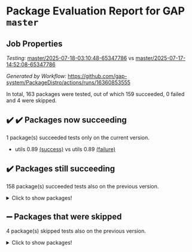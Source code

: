 # Package Evaluation Report for GAP `master`

## Job Properties

*Testing:* [master/2025-07-18-03:10:48-65347786](https://github.com/gap-system/PackageDistro/blob/data/reports/master/2025-07-18-03:10:48-65347786) vs [master/2025-07-17-14:52:08-65347786](https://github.com/gap-system/PackageDistro/blob/data/reports/master/2025-07-17-14:52:08-65347786)

*Generated by Workflow:* https://github.com/gap-system/PackageDistro/actions/runs/16360853555

In total, 163 packages were tested, out of which 159 succeeded, 0 failed and 4 were skipped.

## :heavy_check_mark: :heavy_check_mark: Packages now succeeding

1 package(s) succeeded tests only on the current version.
- utils 0.89 [(success)](https://github.com/gap-system/PackageDistro/actions/runs/16360853555/job/46228973194) vs utils 0.89 [(failure)](https://github.com/gap-system/PackageDistro/actions/runs/16347488876/job/46186435294)

## :heavy_check_mark: Packages still succeeding

158 package(s) succeeded tests also on the previous version.
<details><summary>Click to show packages!</summary>

- 4ti2interface 2024.11-01 [(success)](https://github.com/gap-system/PackageDistro/actions/runs/16360853555/job/46228972950)
- ace 5.7.0 [(success)](https://github.com/gap-system/PackageDistro/actions/runs/16360853555/job/46228972956)
- aclib 1.3.2 [(success)](https://github.com/gap-system/PackageDistro/actions/runs/16360853555/job/46228972960)
- agt 0.3.1 [(success)](https://github.com/gap-system/PackageDistro/actions/runs/16360853555/job/46228972952)
- alco 1.1.1 [(success)](https://github.com/gap-system/PackageDistro/actions/runs/16360853555/job/46228972958)
- alnuth 3.2.1 [(success)](https://github.com/gap-system/PackageDistro/actions/runs/16360853555/job/46228972949)
- anupq 3.3.1 [(success)](https://github.com/gap-system/PackageDistro/actions/runs/16360853555/job/46228972953)
- atlasrep 2.1.9 [(success)](https://github.com/gap-system/PackageDistro/actions/runs/16360853555/job/46228972959)
- autodoc 2025.05.09 [(success)](https://github.com/gap-system/PackageDistro/actions/runs/16360853555/job/46228972987)
- automata 1.16 [(success)](https://github.com/gap-system/PackageDistro/actions/runs/16360853555/job/46228972982)
- automgrp 1.3.3 [(success)](https://github.com/gap-system/PackageDistro/actions/runs/16360853555/job/46228972983)
- autpgrp 1.11.1 [(success)](https://github.com/gap-system/PackageDistro/actions/runs/16360853555/job/46228972985)
- cap 2025.07-06 [(success)](https://github.com/gap-system/PackageDistro/actions/runs/16360853555/job/46228972965)
- caratinterface 2.3.7 [(success)](https://github.com/gap-system/PackageDistro/actions/runs/16360853555/job/46228972962)
- cddinterface 2025.06.24 [(success)](https://github.com/gap-system/PackageDistro/actions/runs/16360853555/job/46228973124)
- circle 1.6.6 [(success)](https://github.com/gap-system/PackageDistro/actions/runs/16360853555/job/46228972961)
- classicpres 1.22 [(success)](https://github.com/gap-system/PackageDistro/actions/runs/16360853555/job/46228972993)
- cohomolo 1.6.11 [(success)](https://github.com/gap-system/PackageDistro/actions/runs/16360853555/job/46228972969)
- congruence 1.2.7 [(success)](https://github.com/gap-system/PackageDistro/actions/runs/16360853555/job/46228972967)
- corefreesub 0.6 [(success)](https://github.com/gap-system/PackageDistro/actions/runs/16360853555/job/46228972979)
- corelg 1.57 [(success)](https://github.com/gap-system/PackageDistro/actions/runs/16360853555/job/46228972954)
- crime 1.6 [(success)](https://github.com/gap-system/PackageDistro/actions/runs/16360853555/job/46228972955)
- crisp 1.4.6 [(success)](https://github.com/gap-system/PackageDistro/actions/runs/16360853555/job/46228972990)
- crypting 0.10.6 [(success)](https://github.com/gap-system/PackageDistro/actions/runs/16360853555/job/46228972988)
- cryst 4.1.28 [(success)](https://github.com/gap-system/PackageDistro/actions/runs/16360853555/job/46228972977)
- crystcat 1.1.10 [(success)](https://github.com/gap-system/PackageDistro/actions/runs/16360853555/job/46228973044)
- ctbllib 1.3.11 [(success)](https://github.com/gap-system/PackageDistro/actions/runs/16360853555/job/46228973006)
- cubefree 1.20 [(success)](https://github.com/gap-system/PackageDistro/actions/runs/16360853555/job/46228973030)
- curlinterface 2.4.2 [(success)](https://github.com/gap-system/PackageDistro/actions/runs/16360853555/job/46228973008)
- cvec 2.8.4 [(success)](https://github.com/gap-system/PackageDistro/actions/runs/16360853555/job/46228973018)
- datastructures 0.3.3 [(success)](https://github.com/gap-system/PackageDistro/actions/runs/16360853555/job/46228972996)
- deepthought 1.0.9 [(success)](https://github.com/gap-system/PackageDistro/actions/runs/16360853555/job/46228973004)
- design 1.8.2 [(success)](https://github.com/gap-system/PackageDistro/actions/runs/16360853555/job/46228973011)
- difsets 2.3.1 [(success)](https://github.com/gap-system/PackageDistro/actions/runs/16360853555/job/46228973016)
- digraphs 1.10.0 [(success)](https://github.com/gap-system/PackageDistro/actions/runs/16360853555/job/46228973043)
- edim 1.3.8 [(success)](https://github.com/gap-system/PackageDistro/actions/runs/16360853555/job/46228973017)
- example 4.4.1 [(success)](https://github.com/gap-system/PackageDistro/actions/runs/16360853555/job/46228973026)
- examplesforhomalg 2023.10-01 [(success)](https://github.com/gap-system/PackageDistro/actions/runs/16360853555/job/46228973033)
- factint 1.6.3 [(success)](https://github.com/gap-system/PackageDistro/actions/runs/16360853555/job/46228973021)
- ferret 1.0.14 [(success)](https://github.com/gap-system/PackageDistro/actions/runs/16360853555/job/46228973022)
- fga 1.5.0 [(success)](https://github.com/gap-system/PackageDistro/actions/runs/16360853555/job/46228973019)
- fining 1.5.6 [(success)](https://github.com/gap-system/PackageDistro/actions/runs/16360853555/job/46228972991)
- float 1.0.7 [(success)](https://github.com/gap-system/PackageDistro/actions/runs/16360853555/job/46228973000)
- format 1.4.4 [(success)](https://github.com/gap-system/PackageDistro/actions/runs/16360853555/job/46228973023)
- forms 1.2.13 [(success)](https://github.com/gap-system/PackageDistro/actions/runs/16360853555/job/46228973031)
- fplsa 1.2.6 [(success)](https://github.com/gap-system/PackageDistro/actions/runs/16360853555/job/46228973015)
- fr 2.4.13 [(success)](https://github.com/gap-system/PackageDistro/actions/runs/16360853555/job/46228973034)
- francy 2.0.3 [(success)](https://github.com/gap-system/PackageDistro/actions/runs/16360853555/job/46228973036)
- fwtree 1.3 [(success)](https://github.com/gap-system/PackageDistro/actions/runs/16360853555/job/46228973013)
- gapdoc 1.6.7 [(success)](https://github.com/gap-system/PackageDistro/actions/runs/16360853555/job/46228973040)
- gauss 2024.11-01 [(success)](https://github.com/gap-system/PackageDistro/actions/runs/16360853555/job/46228973032)
- gaussforhomalg 2024.08-01 [(success)](https://github.com/gap-system/PackageDistro/actions/runs/16360853555/job/46228973089)
- gbnp 1.1.0 [(success)](https://github.com/gap-system/PackageDistro/actions/runs/16360853555/job/46228973050)
- generalizedmorphismsforcap 2025.07-01 [(success)](https://github.com/gap-system/PackageDistro/actions/runs/16360853555/job/46228973042)
- genss 1.6.9 [(success)](https://github.com/gap-system/PackageDistro/actions/runs/16360853555/job/46228973028)
- gradedmodules 2024.12-01 [(success)](https://github.com/gap-system/PackageDistro/actions/runs/16360853555/job/46228973047)
- gradedringforhomalg 2024.07-01 [(success)](https://github.com/gap-system/PackageDistro/actions/runs/16360853555/job/46228973039)
- grape 4.9.2 [(success)](https://github.com/gap-system/PackageDistro/actions/runs/16360853555/job/46228973037)
- groupoids 1.77 [(success)](https://github.com/gap-system/PackageDistro/actions/runs/16360853555/job/46228973041)
- grpconst 2.6.5 [(success)](https://github.com/gap-system/PackageDistro/actions/runs/16360853555/job/46228973065)
- guarana 0.96.3 [(success)](https://github.com/gap-system/PackageDistro/actions/runs/16360853555/job/46228973067)
- guava 3.20 [(success)](https://github.com/gap-system/PackageDistro/actions/runs/16360853555/job/46228973046)
- hap 1.68 [(success)](https://github.com/gap-system/PackageDistro/actions/runs/16360853555/job/46228973078)
- hapcryst 0.1.15 [(success)](https://github.com/gap-system/PackageDistro/actions/runs/16360853555/job/46228973060)
- hecke 1.5.4 [(success)](https://github.com/gap-system/PackageDistro/actions/runs/16360853555/job/46228973048)
- help 4.0 [(success)](https://github.com/gap-system/PackageDistro/actions/runs/16360853555/job/46228973057)
- homalg 2024.01-01 [(success)](https://github.com/gap-system/PackageDistro/actions/runs/16360853555/job/46228973087)
- homalgtocas 2023.11-01 [(success)](https://github.com/gap-system/PackageDistro/actions/runs/16360853555/job/46228973101)
- ibnp 0.15 [(success)](https://github.com/gap-system/PackageDistro/actions/runs/16360853555/job/46228973099)
- idrel 2.48 [(success)](https://github.com/gap-system/PackageDistro/actions/runs/16360853555/job/46228973085)
- images 1.3.3 [(success)](https://github.com/gap-system/PackageDistro/actions/runs/16360853555/job/46228973137)
- intpic 0.4.0 [(success)](https://github.com/gap-system/PackageDistro/actions/runs/16360853555/job/46228973072)
- io 4.9.3 [(success)](https://github.com/gap-system/PackageDistro/actions/runs/16360853555/job/46228973062)
- io_forhomalg 2023.02-04 [(success)](https://github.com/gap-system/PackageDistro/actions/runs/16360853555/job/46228973058)
- irredsol 1.4.4 [(success)](https://github.com/gap-system/PackageDistro/actions/runs/16360853555/job/46228973075)
- json 2.2.3 [(success)](https://github.com/gap-system/PackageDistro/actions/runs/16360853555/job/46228973131)
- jupyterkernel 1.5.1 [(success)](https://github.com/gap-system/PackageDistro/actions/runs/16360853555/job/46228973069)
- jupyterviz 1.5.6 [(success)](https://github.com/gap-system/PackageDistro/actions/runs/16360853555/job/46228973073)
- kan 1.37 [(success)](https://github.com/gap-system/PackageDistro/actions/runs/16360853555/job/46228973068)
- kbmag 1.5.11 [(success)](https://github.com/gap-system/PackageDistro/actions/runs/16360853555/job/46228973090)
- laguna 3.9.7 [(success)](https://github.com/gap-system/PackageDistro/actions/runs/16360853555/job/46228973091)
- liealgdb 2.2.1 [(success)](https://github.com/gap-system/PackageDistro/actions/runs/16360853555/job/46228973071)
- liepring 2.9.1 [(success)](https://github.com/gap-system/PackageDistro/actions/runs/16360853555/job/46228973111)
- liering 2.4.2 [(success)](https://github.com/gap-system/PackageDistro/actions/runs/16360853555/job/46228973088)
- linearalgebraforcap 2025.07-03 [(success)](https://github.com/gap-system/PackageDistro/actions/runs/16360853555/job/46228973120)
- lins 0.9 [(success)](https://github.com/gap-system/PackageDistro/actions/runs/16360853555/job/46228973103)
- localizeringforhomalg 2023.10-01 [(success)](https://github.com/gap-system/PackageDistro/actions/runs/16360853555/job/46228973105)
- loops 3.4.4 [(success)](https://github.com/gap-system/PackageDistro/actions/runs/16360853555/job/46228973084)
- lpres 1.1.1 [(success)](https://github.com/gap-system/PackageDistro/actions/runs/16360853555/job/46228973116)
- majoranaalgebras 1.5.2 [(success)](https://github.com/gap-system/PackageDistro/actions/runs/16360853555/job/46228973113)
- mapclass 1.4.6 [(success)](https://github.com/gap-system/PackageDistro/actions/runs/16360853555/job/46228973126)
- matgrp 0.71 [(success)](https://github.com/gap-system/PackageDistro/actions/runs/16360853555/job/46228973119)
- matricesforhomalg 2024.11-02 [(success)](https://github.com/gap-system/PackageDistro/actions/runs/16360853555/job/46228973110)
- modisom 3.0.0 [(success)](https://github.com/gap-system/PackageDistro/actions/runs/16360853555/job/46228973093)
- modulepresentationsforcap 2025.06-02 [(success)](https://github.com/gap-system/PackageDistro/actions/runs/16360853555/job/46228973139)
- modules 2024.12-01 [(success)](https://github.com/gap-system/PackageDistro/actions/runs/16360853555/job/46228973167)
- monoidalcategories 2025.07-06 [(success)](https://github.com/gap-system/PackageDistro/actions/runs/16360853555/job/46228973132)
- nconvex 2024.12-01 [(success)](https://github.com/gap-system/PackageDistro/actions/runs/16360853555/job/46228973165)
- nilmat 1.4.2 [(success)](https://github.com/gap-system/PackageDistro/actions/runs/16360853555/job/46228973133)
- nock 1.5 [(success)](https://github.com/gap-system/PackageDistro/actions/runs/16360853555/job/46228973173)
- normalizinterface 1.4.1 [(success)](https://github.com/gap-system/PackageDistro/actions/runs/16360853555/job/46228973147)
- nq 2.5.11 [(success)](https://github.com/gap-system/PackageDistro/actions/runs/16360853555/job/46228973156)
- numericalsgps 1.4.0 [(success)](https://github.com/gap-system/PackageDistro/actions/runs/16360853555/job/46228973172)
- openmath 11.5.3 [(success)](https://github.com/gap-system/PackageDistro/actions/runs/16360853555/job/46228973159)
- orb 5.0.1 [(success)](https://github.com/gap-system/PackageDistro/actions/runs/16360853555/job/46228973130)
- packagemanager 1.6.3 [(success)](https://github.com/gap-system/PackageDistro/actions/runs/16360853555/job/46228973150)
- patternclass 2.4.5 [(success)](https://github.com/gap-system/PackageDistro/actions/runs/16360853555/job/46228973171)
- permut 2.0.5 [(success)](https://github.com/gap-system/PackageDistro/actions/runs/16360853555/job/46228973135)
- polenta 1.3.11 [(success)](https://github.com/gap-system/PackageDistro/actions/runs/16360853555/job/46228973129)
- polymaking 0.8.7 [(success)](https://github.com/gap-system/PackageDistro/actions/runs/16360853555/job/46228973144)
- primgrp 3.4.4 [(success)](https://github.com/gap-system/PackageDistro/actions/runs/16360853555/job/46228973170)
- profiling 2.6.2 [(success)](https://github.com/gap-system/PackageDistro/actions/runs/16360853555/job/46228973149)
- qdistrnd 0.9.5 [(success)](https://github.com/gap-system/PackageDistro/actions/runs/16360853555/job/46228973142)
- qpa 1.35 [(success)](https://github.com/gap-system/PackageDistro/actions/runs/16360853555/job/46228973145)
- quagroup 1.8.4 [(success)](https://github.com/gap-system/PackageDistro/actions/runs/16360853555/job/46228973160)
- radiroot 2.9 [(success)](https://github.com/gap-system/PackageDistro/actions/runs/16360853555/job/46228973163)
- rcwa 4.7.1 [(success)](https://github.com/gap-system/PackageDistro/actions/runs/16360853555/job/46228973177)
- rds 1.8 [(success)](https://github.com/gap-system/PackageDistro/actions/runs/16360853555/job/46228973166)
- recog 1.4.4 [(success)](https://github.com/gap-system/PackageDistro/actions/runs/16360853555/job/46228973146)
- repndecomp 1.3.0 [(success)](https://github.com/gap-system/PackageDistro/actions/runs/16360853555/job/46228973143)
- repsn 3.1.2 [(success)](https://github.com/gap-system/PackageDistro/actions/runs/16360853555/job/46228973180)
- resclasses 4.7.3 [(success)](https://github.com/gap-system/PackageDistro/actions/runs/16360853555/job/46228973141)
- ringsforhomalg 2024.11-02 [(success)](https://github.com/gap-system/PackageDistro/actions/runs/16360853555/job/46228973148)
- sco 2023.08-01 [(success)](https://github.com/gap-system/PackageDistro/actions/runs/16360853555/job/46228973157)
- scscp 2.4.3 [(success)](https://github.com/gap-system/PackageDistro/actions/runs/16360853555/job/46228973158)
- semigroups 5.5.3 [(success)](https://github.com/gap-system/PackageDistro/actions/runs/16360853555/job/46228973155)
- sglppow 2.4 [(success)](https://github.com/gap-system/PackageDistro/actions/runs/16360853555/job/46228973161)
- sgpviz 0.999.6 [(success)](https://github.com/gap-system/PackageDistro/actions/runs/16360853555/job/46228973152)
- simpcomp 2.1.14 [(success)](https://github.com/gap-system/PackageDistro/actions/runs/16360853555/job/46228973181)
- singular 2024.06.03 [(success)](https://github.com/gap-system/PackageDistro/actions/runs/16360853555/job/46228973164)
- sl2reps 1.1 [(success)](https://github.com/gap-system/PackageDistro/actions/runs/16360853555/job/46228973169)
- sla 1.6.2 [(success)](https://github.com/gap-system/PackageDistro/actions/runs/16360853555/job/46228973162)
- smallantimagmas 0.4.1 [(success)](https://github.com/gap-system/PackageDistro/actions/runs/16360853555/job/46228973154)
- smallgrp 1.5.4 [(success)](https://github.com/gap-system/PackageDistro/actions/runs/16360853555/job/46228973175)
- smallsemi 0.7.2 [(success)](https://github.com/gap-system/PackageDistro/actions/runs/16360853555/job/46228973185)
- sonata 2.9.6 [(success)](https://github.com/gap-system/PackageDistro/actions/runs/16360853555/job/46228973202)
- sophus 1.27 [(success)](https://github.com/gap-system/PackageDistro/actions/runs/16360853555/job/46228973197)
- sotgrps 1.3 [(success)](https://github.com/gap-system/PackageDistro/actions/runs/16360853555/job/46228973204)
- spinsym 1.5.2 [(success)](https://github.com/gap-system/PackageDistro/actions/runs/16360853555/job/46228973188)
- standardff 1.0 [(success)](https://github.com/gap-system/PackageDistro/actions/runs/16360853555/job/46228973183)
- symbcompcc 1.3.2 [(success)](https://github.com/gap-system/PackageDistro/actions/runs/16360853555/job/46228973210)
- thelma 1.3 [(success)](https://github.com/gap-system/PackageDistro/actions/runs/16360853555/job/46228973178)
- tomlib 1.2.11 [(success)](https://github.com/gap-system/PackageDistro/actions/runs/16360853555/job/46228973203)
- toolsforhomalg 2025.05-01 [(success)](https://github.com/gap-system/PackageDistro/actions/runs/16360853555/job/46228973193)
- toric 1.9.6 [(success)](https://github.com/gap-system/PackageDistro/actions/runs/16360853555/job/46228973190)
- transgrp 3.6.5 [(success)](https://github.com/gap-system/PackageDistro/actions/runs/16360853555/job/46228973219)
- typeset 1.2.3 [(success)](https://github.com/gap-system/PackageDistro/actions/runs/16360853555/job/46228973186)
- ugaly 4.1.3 [(success)](https://github.com/gap-system/PackageDistro/actions/runs/16360853555/job/46228973187)
- unipot 1.6 [(success)](https://github.com/gap-system/PackageDistro/actions/runs/16360853555/job/46228973184)
- unitlib 5.0.0 [(success)](https://github.com/gap-system/PackageDistro/actions/runs/16360853555/job/46228973207)
- uuid 0.7 [(success)](https://github.com/gap-system/PackageDistro/actions/runs/16360853555/job/46228973195)
- walrus 0.9991 [(success)](https://github.com/gap-system/PackageDistro/actions/runs/16360853555/job/46228973224)
- wedderga 4.11.1 [(success)](https://github.com/gap-system/PackageDistro/actions/runs/16360853555/job/46228973205)
- wpe 0.8 [(success)](https://github.com/gap-system/PackageDistro/actions/runs/16360853555/job/46228973176)
- xmod 2.95 [(success)](https://github.com/gap-system/PackageDistro/actions/runs/16360853555/job/46228973211)
- xmodalg 1.32 [(success)](https://github.com/gap-system/PackageDistro/actions/runs/16360853555/job/46228973222)
- yangbaxter 0.10.7 [(success)](https://github.com/gap-system/PackageDistro/actions/runs/16360853555/job/46228973214)
- zeromqinterface 0.17 [(success)](https://github.com/gap-system/PackageDistro/actions/runs/16360853555/job/46228973220)
</details>

## :heavy_minus_sign: Packages that were skipped

4 package(s) skipped tests also on the previous version.
<details><summary>Click to show packages!</summary>

- browse 1.8.21 [(skipped)](https://github.com/gap-system/PackageDistro/actions/runs/16360853555/job/46228266262)
- itc 1.5.1 [(skipped)](https://github.com/gap-system/PackageDistro/actions/runs/16360853555/job/46228266262)
- polycyclic 2.16 [(skipped)](https://github.com/gap-system/PackageDistro/actions/runs/16360853555/job/46228266262)
- xgap 4.32 [(skipped)](https://github.com/gap-system/PackageDistro/actions/runs/16360853555/job/46228266262)
</details>

